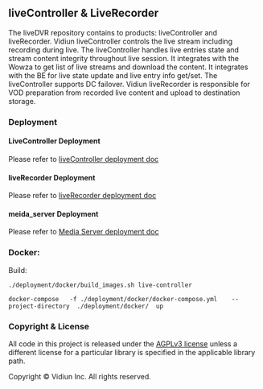 ## liveController & LiveRecorder
The liveDVR repository contains to products: liveController and liveRecorder.
Vidiun liveController controls the live stream including recording during live.
The liveController handles live entries state and stream content integrity throughout live session. It integrates with the Wowza to get list of live streams and download the content.
It integrates with the BE for live state update and live entry info get/set.
The liveController supports DC failover.
Vidiun liveRecorder is responsible for VOD preparation from recorded live content and upload to destination storage.

### Deployment

#### LiveController Deployment
Please refer to [liveController deployment doc](LiveController_deployment.md)

#### liveRecorder Deployment
Please refer to [liveRecorder deployment doc](liveRecorder/liveRecorder_deployment.md)

#### meida_server Deployment
Please refer to [Media Server deployment doc](https://github.com/vidiun/media-server/blob/4.5.14/deployment.md)

### Docker:
Build:
```
./deployment/docker/build_images.sh live-controller
```


```
docker-compose   -f ./deployment/docker/docker-compose.yml    --project-directory  ./deployment/docker/  up
```
### Copyright & License

All code in this project is released under the [AGPLv3 license](http://www.gnu.org/licenses/agpl-3.0.html) unless a different license for a particular library is specified in the applicable library path.

Copyright © Vidiun Inc. All rights reserved.
